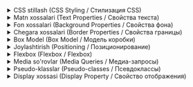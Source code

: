 <details>
   <summary>CSS stillash (CSS Styling / Стилизация CSS)</summary>


**CSS nima? (What is CSS? / Что такое CSS?)**

CSS (Cascading Style Sheets / Каскадные таблицы стилей) veb-sahifalarni bezash va ularga stil berish uchun ishlatiladigan tildir. CSS yordamida siz matnning rangini, shriftini, o'lchamini, elementlarning joylashuvini, fon rasmlarini va boshqa ko'p narsalarni o'zgartirishingiz mumkin. CSS HTML bilan birgalikda ishlaydi va veb-sahifalaringizni yanada jozibador va foydalanuvchilar uchun qulay qiladi.

**CSS-ni HTML ga ulash (Linking CSS to HTML / Подключение CSS к HTML)**

CSS-ni HTML ga ulashning uchta asosiy usuli mavjud:

1. **Tashqi fayl (External Stylesheet / Внешняя таблица стилей):** Bu eng keng tarqalgan usul. Siz CSS qoidalarini alohida `.css` fayliga yozasiz va uni `<link>` tegi yordamida HTML hujjatiga ulaysiz.

   ```html
   <link rel="stylesheet" href="style.css">
   ```

2. **Ichki stil (Internal Stylesheet / Внутренняя таблица стилей):** Bu usulda CSS qoidalari `<style>` teglari ichida, HTML hujjatining `<head>` qismida yoziladi.

   ```html
   <head>
       <style>
           /* CSS qoidalari bu yerda */
       </style>
   </head>
   ```

3. **Inline stil (Inline Style / Встроенный стиль):** Bu usulda CSS qoidalari to'g'ridan-to'g'ri HTML tegining `style` atributida yoziladi.

   ```html
   <p style="color: blue;">Bu ko'k rangli xatboshi.</p>
   ```

**CSS selektorlari (CSS Selectors / Селекторы CSS)**

CSS selektorlari HTML elementlarini tanlash uchun ishlatiladi. Selektorlar yordamida siz qaysi elementlarga stil berishni aniqlaysiz.

Ba'zi asosiy selektorlar:

* **Teg selektori (Element Selector / Селектор элемента):** Element nomini tanlaydi (masalan, `p`, `h1`, `div`).
* **Klass selektori (Class Selector / Селектор класса):** `class` atributi qiymati bo'yicha elementlarni tanlaydi (masalan, `.highlight`).
* **ID selektori (ID Selector / Селектор ID):** `id` atributi qiymati bo'yicha elementlarni tanlaydi (masalan, `#menu`).

**CSS xossalari va qiymatlari (CSS Properties and Values / Свойства и значения CSS)**

CSS xossalari elementlarning ko'rinishini o'zgartirish uchun ishlatiladi. Har bir xossa o'z qiymatiga ega. Xossalar va qiymatlar CSS qoidalarini tashkil qiladi.

```css
selector {
  xossa: qiymat;
}
```

Masalan, quyidagi qoida barcha `p` teglarining matn rangini ko'k rangga o'zgartiradi:

```css
p {
  color: blue;
}
```

Bu yerda `p` - selektor, `color` - xossa, `blue` esa qiymat.

**Ranglar (Colors / Цвета)**

CSS da ranglarni belgilashning bir necha yo'li mavjud:

* **Rang nomlari (Color names / Названия цветов):** Masalan, `red`, `blue`, `green`, `black`, `white`.
* **Hex kodlar (Hex codes / Hex-коды):** Masalan, `#ff0000` (qizil), `#0000ff` (ko'k), `#008000` (yashil).
* **RGB qiymatlari (RGB values / RGB-значения):** Masalan, `rgb(255, 0, 0)` (qizil), `rgb(0, 0, 255)` (ko'k), `rgb(0, 128, 0)` (yashil).

**Fon (Background / Фон)**

* **`background-color`:** Elementning fon rangini o'rnatadi.

**Chegara (Border / Граница)**

* **`border`:** Element atrofida chegara chizadi. `border` xossasi chegara qalinligini, stilini va rangini bir vaqtning o'zida o'rnatish uchun ishlatilishi mumkin. Masalan, `border: 2px solid red;` 2 piksel qalinlikdagi, to'g'ri chiziqli, qizil rangli chegara chizadi.

**Amaliy mashg'ulotlar**

Endi o'qituvchingiz bilan birgalikda quyidagi vazifalarni bajaring:

* **Vazifa 1: Tashqi CSS faylini yarating va uni HTML ga ulang.**
    * `style.css` nomli yangi fayl yarating.
    * Ushbu faylga ba'zi CSS qoidalarini yozing. Masalan:
        * `body` tegining fon rangini och yashil rangga (`lightgreen`) o'zgartiring.
        * `h1` tegining matn rangini ko'kga (`blue`) va o'lchamini `36px` ga o'rnating.
        * `p` tegining matn rangini qizilga (`red`) va shriftini `Arial` ga o'zgartiring.
    * HTML faylingizda `<link>` tegini ishlatib, `style.css` faylini ulang.
    * Fayllarni saqlang va brauzerda yangilang. CSS stillari veb-sahifaga qo'llanilganini ko'rishingiz kerak.

    ```html
    <!DOCTYPE html>
    <html lang="uz">
    <head>
        <meta charset="UTF-8">
        <title>CSS stillash</title>
        <link rel="stylesheet" href="style.css">
    </head>
    <body>
        <h1>Bu sarlavha</h1>
        <p>Bu matn.</p>
    </body>
    </html>
    ```

    ```css
    body {
      background-color: lightgreen;
    }
    
    h1 {
      color: blue;
      font-size: 36px;
    }
    
    p {
      color: red;
      font-family: Arial, sans-serif;
    }
    ```

* **Vazifa 2: Ichki stil yordamida elementlarga stil bering.**
    * HTML faylingizning `<head>` qismida `<style>` teglarini yarating.
    * `<style>` teglarining ichida CSS qoidalarini yozing. Masalan:
        * `h2` tegining matn rangini sariqqa (`yellow`) va shrift o'lchamini `24px` ga o'rnating.
        * `a` teglarining rangini yashilga (`green`) va chizilgan chiziqni olib tashlang (`text-decoration: none;`).
    * Faylni saqlang va brauzerda yangilang. CSS stillari veb-sahifaga qo'llanilganini ko'rishingiz kerak.

    ```html
    <!DOCTYPE html>
    <html lang="uz">
    <head>
        <meta charset="UTF-8">
        <title>CSS stillash</title>
        <style>
          h2 {
            color: yellow;
            font-size: 24px;
          }
          
          a {
            color: green;
            text-decoration: none;
          }
        </style>
    </head>
    <body>
        <h2>Bu kichik sarlavha</h2>
        <a href="#">Bu havola</a>
    </body>
    </html>
    ```

* **Vazifa 3: Inline stil va chegaralar bilan ishlang.**
    * HTML faylingizda biror elementni tanlang (masalan, bitta `<p>` tegi).
    * Ushbu elementga `style` atributi qo'shing va unga CSS qoidalarini yozing. Masalan, xatboshining rangini to'q ko'k rangga (`#000080`) va shrift o'lchamini `18px` ga o'zgartiring.
    * Xuddi shu elementga `style` atributi orqali qalinligi 5px, stillari `dotted` va rangi `orange` bo'lgan chegara qo'shing.
    * Faylni saqlang va brauzerda yangilang. CSS stili elementga qo'llanilganini ko'rishingiz kerak.

    ```html
    <!DOCTYPE html>
    <html lang="uz">
    <head>
        <meta charset="UTF-8">
        <title>CSS stillash</title>
    </head>
    <body>
        <p style="color: #000080; font-size: 18px; border: 5px dotted orange;">Bu xatboshi.</p>
    </body>
    </html>
    ```

**Mustaqil mashqlar**

O'rganganlaringizni mustahkamlash uchun quyidagi vazifalarni mustaqil bajarib ko'ring:

* **1-vazifa:  "Mening sevimli taomlarim"**
    * "Mening sevimli taomlarim" (My favorite foods / Мои любимые блюда) deb nomlangan veb-sahifa yarating.
    * Sevimli taomlaringiz ro'yxatini tuzing (kamida 5 ta).
    * Har bir taom uchun alohida bo'lim (`<div>`) yarating.
    * Bo'limlarga sarlavhalar (`<h2>` yoki `<h3>`) qo'shing va taomlarning nomlarini yozing.
    * Har bir bo'limda taom haqida qisqacha ma'lumot bering va rasm qo'shing.
    * CSS yordamida quyidagi stillarni qo'llang:
        * Sahifaning fon rangini o'zgartiring.
        * Sarlavhalar uchun o'zingiz yoqtirgan shriftni, rangni va o'lchamni tanlang.
        * Xatboshilar uchun matn rangini va shrift o'lchamini o'zgartiring.
        * Rasmlarga kenglik va balandlik bering.
        * Har bir bo'limga chegara qo'shing.


    

* **2-vazifa:  "Sayohatlarim"**
    * "Sayohatlarim" (My travels / Мои путешествия) deb nomlangan veb-sahifa yarating.
    * Sayohat qilgan yoki sayohat qilishni istagan joylaringiz haqida ma'lumot bering.
    * Har bir joy uchun alohida bo'lim (`<div>`) yarating.
    * Bo'limlarga sarlavhalar (`<h2>` yoki `<h3>`) qo'shing va joylarning nomlarini yozing.
    * Har bir bo'limda joy haqida qisqacha ma'lumot bering, rasmlar qo'shing va tegishli veb-saytlarga havolalar bering.
    * CSS yordamida quyidagi stillarni qo'llang:
        * Sahifaning fon rasmini o'rnating.
        * Sarlavhalar uchun o'zingiz yoqtirgan shriftni, rangni va o'lchamni tanlang.
        * Xatboshilar uchun matn rangini va shrift o'lchamini o'zgartiring.
        * Rasmlarga chegara qo'shing va ularning o'lchamlarini moslang.
        * Havolalar uchun rangni va chizilgan chiziqni o'rnating.

    

* **3-vazifa:  "Mening uy hayvonlarim"**
    * "Mening uy hayvonlarim" (My pets / Мои домашние животные) deb nomlangan veb-sahifa yarating.
    * Uy hayvonlaringiz haqida ma'lumot bering (agar bo'lmasa, o'zingiz yoqtirgan hayvonlar haqida yozing).
    * Har bir hayvon uchun alohida bo'lim (`<div>`) yarating.
    * Bo'limlarga sarlavhalar (`<h2>` yoki `<h3>`) qo'shing va hayvonlarning nomlarini yozing.
    * Har bir bo'limda hayvon haqida qisqacha ma'lumot bering, rasmlar qo'shing.
    * CSS yordamida quyidagi stillarni qo'llang:
        * Sahifaning fon rangini o'zgartiring.
        * Sarlavhalar uchun o'zingiz yoqtirgan shriftni, rangni va o'lchamni tanlang.
        * Xatboshilar uchun matn rangini va shrift o'lchamini o'zgartiring.
        * Rasmlarga chegara qo'shing va ularning o'lchamlarini moslang.

</details>

<details>
   <summary>Matn xossalari (Text Properties / Свойства текста)</summary>


**Matn xossalari (Text Properties / Свойства текста)**

CSS da matnning ko'rinishini o'zgartirish uchun turli xil xossalardan foydalanish mumkin. 

* **`color`:** Matn rangini o'rnatadi. Qiymat sifatida rang nomlari, hex kodlar, RGB/RGBA qiymatlari ishlatilishi mumkin.
    * Misol: `color: blue;` (ko'k rang), `color: #ff0000;` (qizil rang), `color: rgb(0, 128, 0);` (yashil rang).
* **`font-family`:** Matn shriftini o'rnatadi. Qiymat sifatida shrift nomlari (masalan, Arial, Times New Roman, Verdana) yoki shrift oilalari (masalan, sans-serif, serif, monospace) ishlatilishi mumkin.
    * Misol: `font-family: Arial, sans-serif;`
* **`font-size`:** Matn o'lchamini o'rnatadi. Qiymat sifatida piksel (`px`), foiz (`%`), em, rem kabi o'lchov birliklari ishlatilishi mumkin.
    * Misol: `font-size: 16px;`, `font-size: 1.2em;`
* **`font-weight`:** Matnning qalinligini o'rnatadi. Qiymat sifatida `normal`, `bold`, `bolder`, `lighter` yoki raqamlar (100 dan 900 gacha) ishlatilishi mumkin.
    * Misol: `font-weight: bold;`
* **`text-align`:** Matnni tekislashni o'rnatadi. Qiymat sifatida `left`, `center`, `right` yoki `justify` ishlatilishi mumkin.
    * Misol: `text-align: center;` (matnni markazga tekislash)
* **`text-decoration`:** Matnga qo'shimcha bezaklar qo'shadi. Qiymat sifatida `none`, `underline`, `overline`, `line-through` ishlatilishi mumkin.
    * Misol: `text-decoration: underline;` (matn ostiga chiziq chizish)
* **`line-height`:** Satrlar orasidagi masofani o'rnatadi. Qiymat sifatida raqamlar yoki o'lchov birliklari ishlatilishi mumkin.
    * Misol: `line-height: 1.5;`

**Amaliy mashg'ulotlar**

Endi o'qituvchingiz bilan birgalikda quyidagi vazifalarni bajaring:

* **Vazifa 4: Matn xossalarini qo'llang.**
    * HTML faylingizda turli xil matn elementlari yarating (masalan, `<h1>`, `<h2>`, `<p>`, `<span>`).
    * CSS faylingizda bu elementlarga turli xil matn xossalarini qo'llang. Masalan, rangini, shriftini, o'lchamini, qalinligini, hizalanishini va bezaklarini o'zgartiring.
    * Faylni saqlang va brauzerda yangilang. O'zgarishlarni kuzating.

    ```html
    <!DOCTYPE html>
    <html lang="uz">
    <head>
      <meta charset="UTF-8">
      <title>CSS stillash</title>
      <link rel="stylesheet" href="style.css">
    </head>
    <body>
      <h1>Bu sarlavha</h1>
      <h2>Bu kichik sarlavha</h2>
      <p>Bu matn.</p>
      <p>Bu <span>yana bir</span> matn.</p>
    </body>
    </html>
    ```

    ```css
    h1 {
      color: blue;
      font-family: sans-serif;
      font-size: 36px;
      font-weight: bold;
      text-align: center;
      text-decoration: underline;
    }
    
    h2 {
      color: green;
      font-family: serif;
      font-size: 24px;
      font-weight: normal;
      text-align: right;
    }
    
    p {
      color: gray;
      font-family: monospace;
      font-size: 16px;
      font-weight: lighter;
      text-align: justify;
      line-height: 1.5;
    }
    
    span {
      color: red;
      font-weight: bold;
      text-decoration: overline;
    }
    ```

* **Vazifa 5: Shriftlarni import qiling.**
    * Google Fonts yoki boshqa shrift kutubxonasidan shriftni tanlang va uni CSS faylingizga import qiling.
    * Import qilingan shriftni HTML elementlariga qo'llang.

    ```css
    /* Google Fonts dan shriftni import qilish */
    @import url('https://fonts.googleapis.com/css2?family=Roboto:wght@400;700&display=swap');
    
    body {
      font-family: 'Roboto', sans-serif;
    }
    ```

* **Vazifa 6: Matn soyasini qo'shing.**
    * CSS faylingizda `text-shadow` xossasidan foydalanib, matnga soya qo'shing.
    * Soya rangini, x va y o'qlar bo'yicha siljishini va soya radiusini o'zgartirib ko'ring.

    ```css
    h1 {
      text-shadow: 2px 2px 5px gray;
    }
    ```

**Mustaqil mashqlar**

O'rganganlaringizni mustahkamlash uchun quyidagi vazifalarni mustaqil bajarib ko'ring:

* **1-vazifa:  Turli xil matn stillarini qo'llang**
    * HTML faylingizda turli xil matn elementlari yarating (sarlavhalar, xatboshilar, ro'yxatlar).
    * CSS faylingizda bu elementlarga turli xil matn xossalarini qo'llang.
    * Ranglar, shriftlar, o'lchamlar, qalinlik, hizalanish, bezaklar va qatorlar orasidagi masofa bilan tajriba o'tkazing.

    

* **2-vazifa:  Iqtibosni stillashtiring**
    * HTML faylingizda iqtibos (`<blockquote>`) yarating.
    * CSS faylingizda iqtibosni stillashtiring.
    * Iqtibosning fon rangini, chegara stilini, matn rangini va shriftini o'zgartiring.


* **3-vazifa:  Kod bloklarini stillashtiring**
    * HTML faylingizda kod bloklarini (`<code>`) yarating.
    * CSS faylingizda kod bloklarini stillashtiring.
    * Kod bloklarining fon rangini, chegara stilini, matn rangini va shriftini o'zgartiring.

</details>

<details>
   <summary>Fon xossalari (Background Properties / Свойства фона)</summary>


**Fon xossalari (Background Properties / Свойства фона)**

CSS da elementlarning fonini stillashtirish uchun turli xil xossalardan foydalanish mumkin. 

* **`background-color`:** Elementning fon rangini o'rnatadi. Qiymat sifatida rang nomlari, hex kodlar, RGB/RGBA qiymatlari ishlatilishi mumkin.
    * Misol: `background-color: lightblue;` (och ko'k rang), `background-color: #f0f0f0;` (och kulrang rang), `background-color: rgb(255, 255, 0);` (sariq rang).
* **`background-image`:** Elementning fon rasmini o'rnatadi. Qiymat sifatida `url()` funksiyasi yordamida rasm faylining manzilini ko'rsatish kerak.
    * Misol: `background-image: url("fon.jpg");`
* **`background-repeat`:** Fon rasmining takrorlanishini o'rnatadi. Qiymat sifatida `repeat` (standart qiymat, rasm gorizontal va vertikal ravishda takrorlanadi), `repeat-x` (rasm faqat gorizontal ravishda takrorlanadi), `repeat-y` (rasm faqat vertikal ravishda takrorlanadi) yoki `no-repeat` (rasm takrorlanmaydi) ishlatilishi mumkin.
    * Misol: `background-repeat: no-repeat;`
* **`background-position`:** Fon rasmining joylashuvini o'rnatadi. Qiymat sifatida kalit so'zlar (masalan, `top`, `left`, `center`, `bottom`, `right`) yoki foizlar ishlatilishi mumkin.
    * Misol: `background-position: center;` (rasmni markazga joylashtirish)
* **`background-size`:** Fon rasmining o'lchamini o'rnatadi. Qiymat sifatida `cover` (rasm konteynerni to'liq qoplaydi, nisbati saqlanadi), `contain` (rasm konteynerga to'liq sig'adi, nisbati saqlanadi) yoki o'lchov birliklari (masalan, `100px`, `50%`) ishlatilishi mumkin.
    * Misol: `background-size: cover;`

**Amaliy mashg'ulotlar**

Endi o'qituvchingiz bilan birgalikda quyidagi vazifalarni bajaring:

* **Vazifa 7: Fon rangini o'rnating.**
    * HTML faylingizda bir nechta elementlar yarating (masalan, `<h1>`, `<p>`, `<div>`).
    * CSS faylingizda bu elementlarning fon rangini (`background-color`) turli xil ranglarga o'rnating.

    ```css
    body {
      background-color: #f0f0f0; /* Och kulrang */
    }
    
    h1 {
      background-color: lightblue;
    }
    
    p {
      background-color: #e0ffff; /* Och ko'k */
    }
    ```

* **Vazifa 8: Fon rasmini qo'shing.**
    * HTML faylingizda biror element yarating (masalan, `<div>`).
    * CSS faylingizda bu elementga fon rasmini (`background-image`) qo'shing.
    * Rasmning takrorlanishini (`background-repeat`) va joylashuvini (`background-position`) sozlang.

    ```css
    div {
      background-image: url("fon.jpg");
      background-repeat: no-repeat;
      background-position: center;
    }
    ```

* **Vazifa 9: Fon rasmining o'lchamini o'zgartiring.**
    * Yuqoridagi vazifada qo'shgan fon rasmining o'lchamini (`background-size`) `cover` va `contain` qiymatlari bilan o'zgartirib ko'ring.
    * Farqni kuzating.

    ```css
    div {
      background-image: url("fon.jpg");
      background-repeat: no-repeat;
      background-position: center;
      background-size: cover; /* yoki contain */
    }
    ```

**Mustaqil mashqlar**

O'rganganlaringizni mustahkamlash uchun quyidagi vazifalarni mustaqil bajarib ko'ring:

* **1-vazifa:  Gradient fon yarating.**
    * HTML faylingizda biror element yarating.
    * CSS faylingizda `linear-gradient()` funksiyasidan foydalanib, bu elementga gradient fon yarating.
    * Gradientning ranglarini, yo'nalishini va boshqa xususiyatlarini o'zgartirib ko'ring.


* **2-vazifa:  Fon rasmi bilan matnni stillashtiring.**
    * HTML faylingizda fon rasmi bo'lgan element yarating va uning ichida matn qo'shing.
    * CSS faylingizda matn rangini va soyasini (`text-shadow`) o'rnatib, matnni fon rasmi ustida yaxshi ko'rinishini ta'minlang.


* **3-vazifa:  Shaxsiy veb-saytni fon rasmlari bilan bezang.**
    * Oldingi darslarda yaratgan "Men haqimda" sahifasini fon rasmlari bilan bezang.
    * Sahifaning umumiy fon rasmini, shuningdek, alohida bo'limlar uchun fon rasmlarini qo'shing.
    * `background-repeat`, `background-position` va `background-size` xossalaridan foydalanib, rasmlarni sozlang.
</details>

<details>
   <summary>Chegara xossalari (Border Properties / Свойства границы)</summary>



**Chegara xossalari (Border Properties / Свойства границы)**

CSS da elementlar atrofida chegara chizish uchun `border` xossasidan foydalaniladi. `border` xossasi quyidagi uchta xususiyatni o'z ichiga oladi:

* **`border-width`:** Chegara qalinligini belgilaydi. Qiymat sifatida piksel (`px`), em, rem kabi o'lchov birliklari ishlatilishi mumkin.
    * Misol: `border-width: 2px;`
* **`border-style`:** Chegara stilini belgilaydi. Qiymat sifatida `solid` (to'g'ri chiziq), `dashed` (punktir chiziq), `dotted` (nuqtali chiziq), `double` (ikki qatorli chiziq), `groove`, `ridge`, `inset`, `outset` (turli xil 3D effektlar) ishlatilishi mumkin.
    * Misol: `border-style: dashed;`
* **`border-color`:** Chegara rangini belgilaydi. Qiymat sifatida rang nomlari, hex kodlar, RGB/RGBA qiymatlari ishlatilishi mumkin.
    * Misol: `border-color: red;`

`border` xossasidan tashqari, har bir xususiyatni alohida-alohida ham o'rnatish mumkin:

```css
border-top-width: 1px;
border-right-style: solid;
border-bottom-color: blue;
```

Bundan tashqari, `border` xossasini qisqa formatda ham yozish mumkin:

```css
border: 2px solid red; /* qalinligi 2px, stili solid, rangi red */
```

**Chegaraning radiusini o'zgartirish (Border Radius / Радиус границы)**

CSS da elementlarning burchaklarini yumaloq qilish uchun `border-radius` xossasidan foydalaniladi. Qiymat sifatida piksel (`px`), foiz (`%`) yoki em kabi o'lchov birliklari ishlatilishi mumkin.

```css
border-radius: 10px; /* barcha burchaklarni 10px ga yumaloq qilish */
```

Burchaklarni alohida-alohida yumaloq qilish uchun quyidagi xossalardan foydalanish mumkin:

* `border-top-left-radius`
* `border-top-right-radius`
* `border-bottom-right-radius`
* `border-bottom-left-radius`

**Amaliy mashg'ulotlar**

Endi o'qituvchingiz bilan birgalikda quyidagi vazifalarni bajaring:

* **Vazifa 10: Elementlarga chegara qo'shing.**
    * HTML faylingizda bir nechta elementlar yarating (masalan, `<h1>`, `<p>`, `<div>`).
    * CSS faylingizda bu elementlarga turli xil chegara stillarini qo'llang.
    * Chegara qalinligini, stilini va rangini o'zgartirib ko'ring.

    ```css
    h1 {
      border: 3px solid blue;
    }
    
    p {
      border-top: 1px dashed red;
      border-bottom: 2px dotted green;
    }
    
    div {
      border-left: 5px double purple;
    }
    ```

* **Vazifa 11: Chegaraning radiusini o'zgartiring.**
    * Yuqoridagi vazifada yaratgan elementlarning burchaklarini yumaloq qiling.
    * `border-radius` xossasidan foydalaning.
    * Turli xil qiymatlar bilan tajriba o'tkazing.

    ```css
    h1 {
      border: 3px solid blue;
      border-radius: 10px;
    }
    ```

* **Vazifa 12: Faqat ba'zi burchaklarni yumaloq qiling.**
    * Yuqoridagi vazifada yaratgan elementlardan birini tanlang.
    * Faqat yuqori chap va pastki o'ng burchaklarni yumaloq qiling.

    ```css
    h1 {
      border: 3px solid blue;
      border-top-left-radius: 20px;
      border-bottom-right-radius: 20px;
    }
    ```

**Mustaqil mashqlar**

O'rganganlaringizni mustahkamlash uchun quyidagi vazifalarni mustaqil bajarib ko'ring:

* **1-vazifa:  Tugmani stillashtiring.**
    * HTML faylingizda tugma (`<button>`) yarating.
    * CSS faylingizda tugmani stillashtiring.
    * Tugmaga chegara qo'shing, fon rangini o'zgartiring, matn rangini o'zgartiring, burchaklarni yumaloq qiling.


* **2-vazifa:  Kartani stillashtiring.**
    * HTML faylingizda karta (card / карточка) yarating. Kartada rasm, sarlavha va matn bo'lishi mumkin.
    * CSS faylingizda kartani stillashtiring.
    * Kartaga chegara qo'shing, fon rangini o'zgartiring, burchaklarni yumaloq qiling, soyani qo'shing (`box-shadow`).


* **3-vazifa:  Shaxsiy veb-saytni stillashtiring.**
    * Oldingi darslarda yaratgan "Men haqimda" sahifasini CSS yordamida yanada stillashtiring.
    * Turli xil chegara stillarini qo'llang.
    * Elementlarning burchaklarini yumaloq qiling.
</details>

<details>
   <summary>Box Model (Box Model / Модель коробки)</summary>


**Box Model (Box Model / Модель коробки)**

Har bir HTML elementi to'rtburchak quti sifatida tasavvur qilinishi mumkin. Bu quti **box model** (box model / модель коробки) deb ataladi va quyidagi qismlardan iborat:

* **Tarkib (Content / Содержимое):** Elementning asosiy mazmuni (matn, rasm va boshqalar).
* **Ichki bo'sh joy (Padding / Внутренний отступ):** Tarkib atrofidagi bo'sh joy.
* **Chegara (Border / Граница):** Ichki bo'sh joy atrofidagi chegara.
* **Tashqi bo'sh joy (Margin / Внешний отступ):** Chegara atrofidagi bo'sh joy.

```
+---------------------+
|       Margin        |
|  +-----------------+  |
|  |     Border     |  |
|  |  +-------------+  |  |
|  |  |   Padding   |  |  |
|  |  |  +---------+  |  |  |
|  |  |  | Content |  |  |  |
|  |  |  +---------+  |  |  |
|  |  +-------------+  |  |
|  +-----------------+  |
|       Margin        |
+---------------------+
```

`margin`, `padding` va `border` xossalari yordamida siz elementning o'lchamini va boshqa elementlar bilan orasidagi masofani boshqarishingiz mumkin.

**Margin (Margin / Внешний отступ)**

`margin` xossa elementning tashqi chegarasidan tashqaridagi bo'sh joyni belgilaydi. `margin` xossasini quyidagi usullardan biri bilan o'rnatish mumkin:

* **Barcha tomonlar uchun bir xil qiymat:** `margin: 20px;`
* **Yuqori va pastki, chap va o'ng tomonlar uchun alohida qiymatlar:** `margin: 10px 20px;`
* **Yuqori, o'ng, pastki va chap tomonlar uchun alohida qiymatlar:** `margin: 5px 10px 15px 20px;`
* **Har bir tomon uchun alohida xossalar:** `margin-top: 5px;`, `margin-right: 10px;`, `margin-bottom: 15px;`, `margin-left: 20px;`

`margin` xossa uchun manfiy qiymatlar ham ishlatilishi mumkin. Manfiy qiymatlar elementni belgilangan yo'nalishda siljitadi.

**Padding (Padding / Внутренний отступ)**

`padding` xossa elementning ichki chegarasidan ichkaridagi bo'sh joyni belgilaydi. `padding` xossasini ham `margin` xossasi kabi turli xil usullar bilan o'rnatish mumkin.

**Amaliy mashg'ulotlar**

Endi o'qituvchingiz bilan birgalikda quyidagi vazifalarni bajaring:

* **Vazifa 13: Margin va padding xossalarini qo'llang.**
    * HTML faylingizda bir nechta elementlar yarating (masalan, `<h1>`, `<p>`, `<div>`).
    * CSS faylingizda bu elementlarga `margin` va `padding` xossalarini qo'llang.
    * Turli xil qiymatlar bilan tajriba o'tkazing va elementlarning o'lchami va joylashuvi qanday o'zgarishini kuzating.

    ```css
    h1 {
      margin: 20px;
      padding: 10px;
      background-color: lightblue;
    }
    
    p {
      margin-top: 30px;
      padding-left: 15px;
      background-color: lightgreen;
    }
    
    div {
      margin: 0 50px; /* Yuqori va pastki margin 0, chap va o'ng margin 50px */
      padding: 20px 10px; /* Yuqori va pastki padding 20px, chap va o'ng padding 10px */
      background-color: lightcoral;
    }
    ```

* **Vazifa 14: Manfiy margin qiymatlarini qo'llang.**
    * Yuqoridagi vazifada yaratgan elementlardan biriga manfiy `margin` qiymatini qo'llang.
    * Elementning qanday siljishini kuzating.

    ```css
    h1 {
      margin: 20px;
      margin-top: -10px; /* Sarlavhani yuqoriga 10px ga siljitish */
      padding: 10px;
      background-color: lightblue;
    }
    ```

**Mustaqil mashqlar**

O'rganganlaringizni mustahkamlash uchun quyidagi vazifalarni mustaqil bajarib ko'ring:

* **1-vazifa:  Rasmlar galereyasini yarating.**
    * HTML faylingizda bir nechta rasmlarni (`<img>`) qo'shing.
    * CSS faylingizda `margin` va `padding` xossalaridan foydalanib, rasmlar orasidagi bo'sh joyni sozlang.


* **2-vazifa:  Navigatsiya menyusini yarating.**
    * HTML faylingizda navigatsiya menyusini yarating (`<nav>` va `<ul>`).
    * CSS faylingizda `margin` va `padding` xossalaridan foydalanib, menyu elementlari orasidagi bo'sh joyni sozlang.


* **3-vazifa:  Shaxsiy veb-saytni stillashtiring.**
    * Oldingi darslarda yaratgan "Men haqimda" sahifasini CSS yordamida yanada stillashtiring.
    * `margin` va `padding` xossalaridan foydalanib, sahifa elementlari orasidagi bo'sh joyni sozlang.
</details>


<details>
   <summary>Joylashtirish (Positioning / Позиционирование)</summary>

**Joylashtirish (Positioning / Позиционирование)**

CSS da elementlarni sahifa bo'ylab joylashtirish uchun `position` xossa ishlatiladi. `position` xossa quyidagi qiymatlarni qabul qilishi mumkin:

* `static`: Element hujjat oqimida odatiy joylashtiriladi. Bu standart qiymat.
* `relative`: Element o'zining odatiy joylashuvidan nisbatan siljitiladi. `top`, `right`, `bottom` va `left` xossalari yordamida elementni siljitish mumkin.
* `absolute`: Element eng yaqin joylashtirilgan ota elementga nisbatan joylashtiriladi. Agar ota element `position: relative;` ga ega bo'lsa, element ota elementga nisbatan joylashtiriladi. Aks holda, element hujjatga nisbatan joylashtiriladi.
* `fixed`: Element brauzer oynasiga nisbatan joylashtiriladi va sahifa aylantirilganda ham o'z o'rnida qoladi.

`top`, `right`, `bottom` va `left` xossalari yordamida elementni joylashtirishni aniqroq boshqarish mumkin. Bu xossalar elementning yuqori, o'ng, pastki va chap chegaralaridan qancha masofada joylashishini belgilaydi.

**Amaliy mashg'ulotlar**

Endi o'qituvchingiz bilan birgalikda quyidagi vazifalarni bajaring:

* **Vazifa 15: `position: relative;` bilan ishlang.**
    * HTML faylingizda bir nechta elementlar yarating (masalan, `<div>`).
    * CSS faylingizda birinchi elementga `position: relative;` xossasini qo'llang.
    * `top`, `right`, `bottom` va `left` xossalaridan foydalanib, elementni turli yo'nalishlarda siljiting.

    ```css
    .quti1 {
      position: relative;
      top: 50px;
      left: 100px;
      background-color: lightblue;
    }
    ```

* **Vazifa 16: `position: absolute;` bilan ishlang.**
    * Yuqoridagi vazifada yaratgan elementlardan biriga `position: absolute;` xossasini qo'llang.
    * `top`, `right`, `bottom` va `left` xossalaridan foydalanib, elementni joylashtiring.
    * Ota elementga `position: relative;` xossasini qo'shib, elementning ota elementga nisbatan joylashishini kuzating.

    ```css
    .container {
      position: relative;
      width: 400px;
      height: 300px;
      border: 1px solid black;
    }
    
    .quti2 {
      position: absolute;
      top: 20px;
      right: 30px;
      background-color: lightgreen;
    }
    ```

* **Vazifa 17: `position: fixed;` bilan ishlang.**
    * HTML faylingizda biror element yarating (masalan, navigatsiya menyusi).
    * CSS faylingizda bu elementga `position: fixed;` xossasini qo'llang.
    * `top`, `right`, `bottom` va `left` xossalaridan foydalanib, elementni brauzer oynasining biror burchagiga joylashtiring.
    * Sahifani aylantirib, elementning o'z o'rnida qolishini kuzating.

    ```css
    nav {
      position: fixed;
      top: 0;
      left: 0;
      width: 100%;
      background-color: #333;
      color: white;
      padding: 10px;
    }
    ```

**Mustaqil mashqlar**

O'rganganlaringizni mustahkamlash uchun quyidagi vazifalarni mustaqil bajarib ko'ring:

* **1-vazifa:  Suzuvchi tugma yarating.**
    * HTML faylingizda tugma (`<button>`) yarating.
    * CSS faylingizda `position: fixed;` xossasidan foydalanib, tugmani sahifaning pastki o'ng burchagiga joylashtiring.
    * Tugmani stillashtiring.


* **2-vazifa:  Modal oyna yarating.**
    * HTML faylingizda modal oyna (modal window / модальное окно) yarating. Modal oyna odatda sahifaning ustida paydo bo'ladigan va foydalanuvchi uni yopmaguncha boshqa elementlar bilan ishlashga xalaqit beradigan oyna.
    * CSS faylingizda `position: fixed;` va `z-index` xossalaridan foydalanib, modal oynani joylashtiring va uni boshqa elementlar ustida ko'rsating.
    * JavaScript yordamida modal oynani ochish va yopish funksiyasini qo'shing.


* **3-vazifa:  Shaxsiy veb-saytni joylashtirish bilan yaxshilang.**
    * Oldingi darslarda yaratgan "Men haqimda" sahifasini CSS yordamida yanada stillashtiring.
    * `position` xossa va `top`, `right`, `bottom`, `left` xossalaridan foydalanib, sahifa elementlarini turli xil joylarga joylashtiring.
</details>


<details>
   <summary>Flexbox (Flexbox / Flexbox)</summary>

**Flexbox (Flexbox / Flexbox)**

Flexbox - bu elementlarni bir qatorda yoki ustunda moslashuvchan tarzda joylashtirish imkonini beruvchi CSS moduli. Flexbox yordamida siz elementlarning o'lchamlarini, tartibini, hizalanishini va bo'sh joyni osongina boshqarishingiz mumkin. Bu, ayniqsa, responsiv dizayn yaratishda juda foydali.

Flexbox dan foydalanish uchun ota elementga `display: flex;` xossasini qo'llashingiz kerak. Keyin, bolalar elementlariga turli xil Flexbox xossalarini qo'llashingiz mumkin.

**Asosiy Flexbox xossalari:**

* **`flex-direction`:** Elementlarning joylashish yo'nalishini belgilaydi.
    * `row`: Elementlar gorizontal qatorda joylashadi (chapdan o'ngga).
    * `row-reverse`: Elementlar gorizontal qatorda joylashadi (o'ngdan chapga).
    * `column`: Elementlar vertikal ustunda joylashadi (yuqoridan pastga).
    * `column-reverse`: Elementlar vertikal ustunda joylashadi (pastdan yuqoriga).
* **`justify-content`:** Elementlarni asosiy o'q bo'ylab qanday hizalanishini belgilaydi.
    * `flex-start`: Elementlar konteynerning boshidan joylashadi.
    * `flex-end`: Elementlar konteynerning oxiridan joylashadi.
    * `center`: Elementlar konteynerning markazida joylashadi.
    * `space-between`: Elementlar orasidagi bo'sh joy teng taqsimlanadi.
    * `space-around`: Elementlarning ikki chetidagi bo'sh joy, elementlar orasidagi bo'sh joydan ikki baravar katta bo'ladi.
    * `space-evenly`: Barcha bo'sh joylar (elementlar orasidagi va chetlardagi) teng taqsimlanadi.
* **`align-items`:** Elementlarni ikkinchi darajali o'q bo'ylab qanday hizalanishini belgilaydi.
    * `flex-start`: Elementlar konteynerning boshidan hizalanadi.
    * `flex-end`: Elementlar konteynerning oxiridan hizalanadi.
    * `center`: Elementlar konteynerning markazida hizalanadi.
    * `stretch`: Elementlar konteynerning balandligiga cho'ziladi (standart qiymat).
* **`flex-wrap`:** Elementlar bir qatorga sig'masa, ularni qanday o'rashni belgilaydi.
    * `nowrap`: Elementlar o'ralmaydi (standart qiymat).
    * `wrap`: Elementlar yangi qatorga o'raladi.
    * `wrap-reverse`: Elementlar teskari tartibda yangi qatorga o'raladi.
* **`align-content`:** Bir nechta qatorlar bo'lganda, qatorlarni qanday hizalanishini belgilaydi. Xuddi `justify-content` kabi ishlaydi, lekin asosiy o'q o'rniga ikkinchi darajali o'q bo'ylab hizalaydi.

**Amaliy mashg'ulotlar**

Endi o'qituvchingiz bilan birgalikda quyidagi vazifalarni bajaring:

* **Vazifa 18: Flexbox bilan ustunlar yarating.**
    * HTML faylingizda bir nechta ustunlar yarating (`<div>`).
    * CSS faylingizda ota elementga `display: flex;` xossasini qo'llang.
    * `flex-direction`, `justify-content` va `align-items` xossalaridan foydalanib, ustunlarni turli xil usullar bilan joylashtiring.

    ```html
    <div class="container">
      <div class="ustun">Ustun 1</div>
      <div class="ustun">Ustun 2</div>
      <div class="ustun">Ustun 3</div>
    </div>
    ```

    ```css
    .container {
      display: flex;
      flex-direction: row; /* Ustunlarni gorizontal joylashtirish */
      justify-content: space-around; /* Ustunlar orasidagi bo'sh joyni teng taqsimlash */
      align-items: center; /* Ustunlarni vertikal markazga tekislash */
    }
    ```

* **Vazifa 19: Flexbox bilan menyu yarating.**
    * HTML faylingizda navigatsiya menyusi yarating (`<nav>` va `<ul>`).
    * CSS faylingizda `display: flex;` xossasini qo'llang va Flexbox xossalaridan foydalanib, menyu elementlarini gorizontal ravishda joylashtiring.

    ```css
    nav ul {
      list-style: none;
      margin: 0;
      padding: 0;
      display: flex;
      justify-content: space-between; /* Elementlarni orasidagi bo'sh joyni teng taqsimlash */
    }
    ```

* **Vazifa 20: Flexbox bilan elementlarni o'rang.**
    * HTML faylingizda bir nechta elementlar yarating (`<div>`).
    * CSS faylingizda `flex-wrap: wrap;` xossasini qo'llab, elementlarni yangi qatorga o'rashga majbur qiling.
    * `align-content` xossasidan foydalanib, qatorlarni turli xil usullar bilan hizalang.

    ```css
    .container {
      display: flex;
      flex-wrap: wrap;
      align-content: center; /* Qatorlarni vertikal markazga tekislash */
    }
    ```

**Mustaqil mashqlar**

O'rganganlaringizni mustahkamlash uchun quyidagi vazifalarni mustaqil bajarib ko'ring:

* **1-vazifa:  Flexbox bilan murakkab tartib yarating.**
    * HTML faylingizda bir nechta elementlar yarating (sarlavhalar, xatboshilar, rasmlar, ro'yxatlar).
    * CSS faylingizda Flexbox xossalaridan foydalanib, bu elementlarni sahifa bo'ylab turli xil usullar bilan joylashtiring.

* **2-vazifa:  Flexbox bilan responsiv veb-sayt yarating.**
    * Oddiy veb-sayt yarating (masalan, "Men haqimda" sahifasi).
    * CSS faylingizda Flexbox va media so'rovlaridan foydalanib, saytni responsiv qiling.
    * Turli xil ekran o'lchamlarida saytning qanday ko'rinishini tekshiring.

* **3-vazifa:  Flexbox bilan rasm galereyasini yarating.**
    * HTML faylingizda rasm galereyasi yarating.
    * CSS faylingizda Flexbox xossalaridan foydalanib, rasmlarni chiroyli tarzda joylashtiring.
    * Rasmlar orasidagi bo'sh joyni sozlang.
    * Galereyani responsiv qiling.
</details>


<details>
   <summary>Media so'rovlar (Media Queries / Медиа-запросы)</summary>

**Media so'rovlar (Media Queries / Медиа-запросы)**

Responsiv veb-dizaynni yaratishda media so'rovlar muhim rol o'ynaydi. Media so'rovlar CSS qoidalarini ma'lum shartlar bajarilganda (masalan, ekran kengligi ma'lum bir qiymatdan kichik bo'lsa) qo'llash imkonini beradi.

Media so'rovlar quyidagi sintaksisga ega:

```css
@media (shart) {
  /* CSS qoidalari */
}
```

**Shartlar:**

* `max-width`: Ekran kengligi belgilangan qiymatdan kichik yoki teng bo'lganda stilni qo'llaydi.
* `min-width`: Ekran kengligi belgilangan qiymatdan katta yoki teng bo'lganda stilni qo'llaydi.
* `max-height`: Ekran balandligi belgilangan qiymatdan kichik yoki teng bo'lganda stilni qo'llaydi.
* `min-height`: Ekran balandligi belgilangan qiymatdan katta yoki teng bo'lganda stilni qo'llaydi.
* `orientation`: Qurilmaning orientatsiyasi (portret yoki landshaft) bo'yicha stilni qo'llaydi.

**Mantiqiy operatorlar:**

* `and`: Ikkala shart ham bajarilishi kerak.
* `or`: Shartlardan kamida bittasi bajarilishi kerak.
* `not`: Shart bajarilmasligi kerak.

**Misol:**

```css
/* Ekran kengligi 768px dan kichik bo'lganda */
@media (max-width: 768px) {
  body {
    background-color: lightblue;
  }

  h1 {
    font-size: 24px;
  }
}

/* Ekran kengligi 1024px dan katta bo'lganda va orientatsiya landshaft bo'lganda */
@media (min-width: 1024px) and (orientation: landscape) {
  .container {
    width: 80%;
  }
}
```

**Amaliy mashg'ulotlar**

Endi o'qituvchingiz bilan birgalikda quyidagi vazifalarni bajaring:

* **Vazifa 21: Media so'rovlar bilan responsiv menyu yarating.**
    * HTML faylingizda navigatsiya menyusi yarating (`<nav>` va `<ul>`).
    * CSS faylingizda media so'rovlaridan foydalanib, menyuni responsiv qiling.
    * Katta ekranlarda menyu elementlari gorizontal ravishda joylashsin.
    * Kichik ekranlarda menyu elementlari vertikal ravishda joylashsin.

    ```css
    /* Katta ekranlar uchun */
    nav ul {
      list-style: none;
      margin: 0;
      padding: 0;
      display: flex;
      justify-content: space-between;
    }

    /* Kichik ekranlar uchun */
    @media (max-width: 768px) {
      nav ul {
        flex-direction: column;
      }
    }
    ```

* **Vazifa 22: Media so'rovlar bilan rasmlarni moslashtiring.**
    * HTML faylingizga rasm qo'shing (`<img>`).
    * CSS faylingizda media so'rovlaridan foydalanib, rasmni turli ekran o'lchamlariga moslashtiring.
    * Katta ekranlarda rasm kengligi 50% bo'lsin.
    * Kichik ekranlarda rasm kengligi 100% bo'lsin.

    ```css
    img {
      width: 50%;
    }

    @media (max-width: 768px) {
      img {
        width: 100%;
      }
    }
    ```

* **Vazifa 23: Media so'rovlar bilan matn o'lchamini o'zgartiring.**
    * HTML faylingizda bir nechta sarlavhalar (`<h1>`, `<h2>`, `<h3>`) va xatboshilar (`<p>`) yarating.
    * CSS faylingizda media so'rovlaridan foydalanib, matn o'lchamini turli ekran o'lchamlariga moslashtiring.
    * Katta ekranlarda matn o'lchami katta bo'lsin.
    * Kichik ekranlarda matn o'lchami kichik bo'lsin.

    ```css
    h1 {
      font-size: 36px;
    }

    @media (max-width: 768px) {
      h1 {
        font-size: 24px;
      }
    }
    ```

**Mustaqil mashqlar**

O'rganganlaringizni mustahkamlash uchun quyidagi vazifalarni mustaqil bajarib ko'ring:

* **1-vazifa:  Responsiv shaxsiy veb-sayt yarating.**
    * Oldingi darslarda yaratgan "Men haqimda" sahifasini responsiv qiling.
    * Media so'rovlaridan foydalanib, sahifa turli xil ekran o'lchamlarida to'g'ri ko'rinishini ta'minlang.

* **2-vazifa:  Responsiv mahsulot kartalari yarating.**
    * HTML da bir nechta mahsulot kartalari yarating.
    * CSS va media so'rovlaridan foydalanib, kartalarni responsiv qiling.
    * Katta ekranlarda kartalar yonma-yon joylashsin.
    * Kichik ekranlarda kartalar bir-birining ostiga joylashsin.

* **3-vazifa:  Responsiv forma yarating.**
    * HTML da forma yarating (masalan, aloqa formasi).
    * CSS va media so'rovlaridan foydalanib, formani responsiv qiling.
    * Katta ekranlarda forma maydonlari yonma-yon joylashsin.
    * Kichik ekranlarda forma maydonlari bir-birining ostiga joylashsin.
</details>


<details>
   <summary>Pseudo-klasslar (Pseudo-classes / Псевдоклассы)</summary>


**Pseudo-klasslar (Pseudo-classes / Псевдоклассы)**

Pseudo-klasslar CSS selektorlariga qo'shimcha tanlash imkoniyatlarini beradi. Ular elementning holatiga (masalan, sichqoncha ustiga qo'yilganda, faol bo'lganda) yoki hujjat daraxtidagi o'rniga (masalan, birinchi bola elementi) qarab stillarni qo'llashga imkon beradi.

Pseudo-klasslar selektorga ikki nuqta (`:`) bilan qo'shiladi.

Ba'zi foydali pseudo-klasslar:

* **Dinamik pseudo-klasslar:**
    * `:hover`: Sichqoncha elementi ustiga qo'yilganda stilni qo'llaydi.
    * `:active`: Element faol bo'lganda (masalan, bosilganda) stilni qo'llaydi.
    * `:focus`: Element fokuslanganda (masalan, matn maydoniga yozish boshlanganda) stilni qo'llaydi.
* **Tartib pseudo-klasslari:**
    * `:first-child`: Ota elementning birinchi bola elementiga stilni qo'llaydi.
    * `:last-child`: Ota elementning oxirgi bola elementiga stilni qo'llaydi.
    * `:nth-child(n)`: Ota elementning n-chi bola elementiga stilni qo'llaydi.
    * `:nth-of-type(n)`: Ota elementning ma'lum turdagi n-chi bola elementiga stilni qo'llaydi.

**Misol:**

```css
/* Havolalar */
a:link { color: blue; } /* Oddiy havola */
a:visited { color: purple; } /* Tashrif buyurilgan havola */
a:hover { color: red; } /* Sichqoncha ustiga qo'yilganda */
a:active { color: yellow; } /* Bosilganda */

/* Ro'yxat elementlari */
li:first-child { font-weight: bold; } /* Birinchi element */
li:nth-child(2) { color: red; } /* Ikkinchi element */
```

**Amaliy mashg'ulotlar**

Endi o'qituvchingiz bilan birgalikda quyidagi vazifalarni bajaring:

* **Vazifa 24: Havolalarni stillashtiring.**
    * HTML faylingizda bir nechta havolalar yarating (`<a>`).
    * CSS faylingizda `:link`, `:visited`, `:hover` va `:active` pseudo-klasslaridan foydalanib, havolalarni turli holatlarda stillashtiring.

    ```css
    a:link {
      color: blue;
      text-decoration: none;
    }
    
    a:visited {
      color: purple;
    }
    
    a:hover {
      color: red;
      text-decoration: underline;
    }
    
    a:active {
      color: orange;
    }
    ```

* **Vazifa 25: Ro'yxat elementlarini stillashtiring.**
    * HTML faylingizda ro'yxat yarating (`<ul>` yoki `<ol>`).
    * CSS faylingizda `:first-child`, `:last-child` va `:nth-child(n)` pseudo-klasslaridan foydalanib, ro'yxat elementlarini stillashtiring.

    ```css
    li:first-child {
      font-weight: bold;
    }
    
    li:last-child {
      font-style: italic;
    }
    
    li:nth-child(3) {
      color: red;
    }
    ```

* **Vazifa 26: Tugmani stillashtiring.**
    * HTML faylingizda tugma yarating (`<button>`).
    * CSS faylingizda `:hover`, `:active` va `:focus` pseudo-klasslaridan foydalanib, tugmani stillashtiring.

    ```css
    button:hover {
      background-color: #45a049; /* To'qroq yashil */
    }
    
    button:active {
      background-color: #3e8e41; /* Yana to'qroq yashil */
      box-shadow: 0 5px #666;
      transform: translateY(4px);
    }
    
    button:focus {
      outline: none; /* Fokuslanganda standart chegarani olib tashlash */
      box-shadow: 0 0 5px blue;
    }
    ```

**Mustaqil mashqlar**

O'rganganlaringizni mustahkamlash uchun quyidagi vazifalarni mustaqil bajarib ko'ring:

* **1-vazifa:  Jadvalni stillashtiring.**
    * HTML faylingizda jadval yarating (`<table>`).
    * CSS faylingizda pseudo-klasslardan foydalanib, jadvalning birinchi va oxirgi qatorlarini, shuningdek, juft va toq qatorlarini turli xil stillarda ajratib ko'rsating.


* **2-vazifa:  Shaklni stillashtiring.**
    * HTML faylingizda shakl yarating (`<form>`).
    * CSS faylingizda pseudo-klasslardan foydalanib, shakl maydonlarini (`<input>`, `<textarea>`) fokuslanganda, hover qilinganda va xatolik yuz berganda stillashtiring.


* **3-vazifa:  Dropdown menyu yarating.**
    * HTML faylingizda dropdown menyu yarating.
    * CSS faylingizda pseudo-klasslardan foydalanib, menyu elementlarini hover qilinganda stillashtiring.
    * Menyuni ochish va yopish uchun JavaScript dan foydalaning.

</details>


<details>
   <summary>Display xossasi (Display Property / Свойство отображения)</summary>


**Display xossasi (Display Property / Свойство отображения)**

`display` xossasi elementning ko'rinish turini belgilaydi. Bu xossa yordamida elementni blok, inline yoki umuman ko'rinmas qilish mumkin.

`display` xossasining ba'zi qiymatlari:

* `block`: Element yangi qatorga joylashadi va konteynerning to'liq kengligini egallaydi. Masalan, `<h1>`, `<p>`, `<div>` teglar standart ravishda `display: block;` ga ega.
* `inline`: Element yangi qatorga joylashmaydi va faqat o'z mazmuni uchun kerakli kenglikni egallaydi. Masalan, `<span>`, `<a>`, `<strong>` teglar standart ravishda `display: inline;` ga ega.
* `inline-block`: Element inline element kabi joylashadi, lekin blok element kabi kenglik, balandlik, margin va padding xossalariga ega bo'ladi.
* `none`: Elementni yashiradi. Element sahifa tartibida joy egallamaydi va ko'rinmaydi.

**Visibility xossasi (Visibility Property / Свойство видимости)**

`visibility` xossasi ham elementni yashirish uchun ishlatiladi, lekin `display: none;` dan farqli o'laroq, element sahifa tartibida joy egallaydi, faqat ko'rinmaydi.

`visibility` xossasining qiymatlari:

* `visible`: Element ko'rinadi. Bu standart qiymat.
* `hidden`: Element ko'rinmaydi.

**Amaliy mashg'ulotlar**

Endi o'qituvchingiz bilan birgalikda quyidagi vazifalarni bajaring:

* **Vazifa 27: `display` xossasini qo'llang.**
    * HTML faylingizda bir nechta elementlar yarating (masalan, `<h1>`, `<p>`, `<div>`, `<span>`).
    * CSS faylingizda bu elementlarga `display` xossasining turli qiymatlarini qo'llang.
    * Elementlarning joylashuvi va o'lchamlari qanday o'zgarishini kuzating.

    ```css
    h1 {
      display: inline; /* Sarlavhani inline elementga aylantirish */
    }
    
    span {
      display: block; /* Spanni blok elementga aylantirish */
      width: 200px;
      background-color: lightblue;
    }
    
    div {
      display: inline-block; /* Divni inline-block elementga aylantirish */
      margin: 10px;
      padding: 5px;
      border: 1px solid black;
    }
    ```

* **Vazifa 28: `visibility` xossasini qo'llang.**
    * HTML faylingizda bir nechta elementlar yarating.
    * CSS faylingizda bu elementlardan birini `visibility: hidden;` yordamida yashiring.
    * Elementning sahifa tartibida joy egallab turganini, lekin ko'rinmasligini kuzating.

    ```css
    p {
      visibility: hidden;
    }
    ```

**Mustaqil mashqlar**

O'rganganlaringizni mustahkamlash uchun quyidagi vazifalarni mustaqil bajarib ko'ring:

* **1-vazifa:  Navigatsiya menyusini yarating.**
    * HTML faylingizda navigatsiya menyusi yarating (`<nav>` va `<ul>`).
    * CSS faylingizda `display: inline-block;` xossasidan foydalanib, menyu elementlarini gorizontal ravishda joylashtiring.
    * Menyuni stillashtiring.


* **2-vazifa:  Elementlarni yashiring va ko'rsating.**
    * HTML faylingizda bir nechta elementlar yarating.
    * CSS faylingizda `display: none;` va `visibility: hidden;` xossalaridan foydalanib, ba'zi elementlarni yashiring.
    * JavaScript yordamida tugma bosilganda yashiringan elementlarni ko'rsating va ko'rinib turgan elementlarni yashiring.

* **3-vazifa:  Shaxsiy veb-saytni stillashtiring.**
    * Oldingi darslarda yaratgan "Men haqimda" sahifasini CSS yordamida yanada stillashtiring.
    * `display` xossasidan foydalanib, ba'zi elementlarning ko'rinish turini o'zgartiring.
    * `visibility` xossasidan foydalanib, ba'zi elementlarni yashiring.
</details>